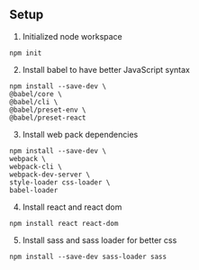 ## Setup
1. Initialized node workspace
```
npm init
```

2. Install babel to have better JavaScript syntax
```
npm install --save-dev \
@babel/core \
@babel/cli \
@babel/preset-env \
@babel/preset-react
```

3. Install web pack dependencies
```
npm install --save-dev \
webpack \
webpack-cli \
webpack-dev-server \
style-loader css-loader \
babel-loader
```

4. Install react and react dom
```
npm install react react-dom
```

5. Install sass and sass loader for better css
```
npm install --save-dev sass-loader sass
```